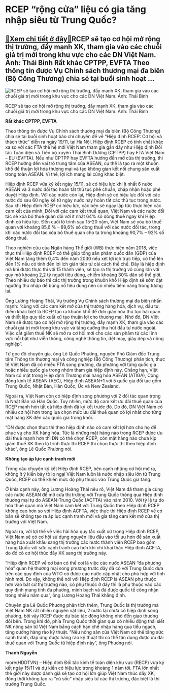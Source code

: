 RCEP “rộng cửa” liệu có gia tăng nhập siêu từ Trung Quốc?
=========================================================

[:gift:Xem chi tiết ở đây:gift:](https://hddtvn.com/rcep-rong-cua-lieu-co-gia-tang-nhap-sieu-tu-trung-quoc/)RCEP sẽ tạo cơ hội mở rộng thị trường, đẩy mạnh XK, tham gia vào các chuỗi giá trị mới trong khu vực cho các DN Việt Nam. Ảnh: Thái Bình Rất khác CPTPP, EVFTA Theo thông tin được Vụ Chính sách thương mại đa biên (Bộ Công Thương) chia sẻ tại buổi sinh hoạt …
-----------------------------------------------------------------------------------------------------------------------------------------------------------------------------------------------------------------------------------------------------------------





![RCEP sẽ tạo cơ hội mở rộng thị trường, đẩy mạnh XK, tham gia vào các chuỗi giá trị mới trong khu vực cho các DN Việt Nam.	 Ảnh: Thái Bình](https://hddtvn.com/wp-content/uploads/2021/01/3852_11-__IMG_7768.jpg "RCEP sẽ tạo cơ hội mở rộng thị trường, đẩy mạnh XK, tham gia vào các chuỗi giá trị mới trong khu vực cho các DN Việt Nam.	 Ảnh: Thái Bình")


RCEP sẽ tạo cơ hội mở rộng thị trường, đẩy mạnh XK, tham gia vào các chuỗi giá trị mới trong khu vực cho các DN Việt Nam. Ảnh: Thái Bình



**Rất khác CPTPP, EVFTA**


Theo thông tin được Vụ Chính sách thương mại đa biên (Bộ Công Thương) chia sẻ tại buổi sinh hoạt báo chí chuyên đề về “Hiệp định RCEP: Cơ hội và thách thức” diễn ra ngày 19/11, tại Hà Nội, Hiệp định RCEP có tính chất khác xa so với các FTA thế hệ mới Việt Nam tham gia gần đây như Hiệp định Đối tác Toàn diện và Tiến bộ xuyên Thái Bình Dương (CPTPP) hay FTA Việt Nam – EU (EVFTA). Nếu như CPTPP hay EVFTA hướng đến mở cửa thị trường, thì RCEP hướng đến vai trò trung tâm của ASEAN, cụ thể là tạo ra một khuôn khổ để thuận lợi hóa thương mại và tạo không gian kết nối chung sản xuất trong toàn ASEAN. Vì thế, lợi ích mang lại cũng khác biệt.





Hiệp định RCEP vừa ký kết ngày 15/11, sẽ có hiệu lực khi ít nhất 6 nước ASEAN và 3 nước đối tác hoàn tất thủ tục phê chuẩn, chấp nhận hoặc phê duyệt Hiệp định. Với các nước còn lại, Hiệp định sẽ có hiệu lực đối với các nước đó sau 60 ngày kể từ ngày nước này hoàn tất các thủ tục trong nước. 
Sau khi Hiệp định RCEP có hiệu lực, các bên sẽ ngay lập tức thực hiện các cam kết của mình. Đối với các cam kết thuế quan, Việt Nam và các nước đối tác sẽ xóa bỏ thuế quan đối với ít nhất 64% số dòng thuế ngay khi Hiệp định có hiệu lực. Đến cuối lộ trình sau 15-20 năm, Việt Nam sẽ xóa bỏ thuế quan với khoảng 85,6 % – 89,6% số dòng thuế với các nước đối tác, trong khi các nước đối tác xóa bỏ thuế quan cho ta trong khoảng 90,7% – 92% số dòng thuế.






Theo nghiên cứu của Ngân hàng Thế giới (WB) thực hiện năm 2018, việc thực thi Hiệp định RCEP có thể giúp tổng sản phảm quốc dân (GDP) của Việt Nam tăng thêm 0,4% đến năm 2030 nếu xét lợi ích trực tiếp, có thể lên đến 1% nếu có tính đến lợi ích gián tiếp từ cải cách thể chế. Đây là hiệp định mà khi được thực thi với 15 thành viên, sẽ tạo ra thị trường vô cùng lớn với quy mô khoảng 2,2 tỷ người tiêu dùng, chiếm khoảng 30% dân số thế giới. Theo nhiều dự báo thì các thị trường trong khuôn khổ Hiệp định sẽ sớm đạt ngưỡng thu nhập để bùng nổ tiêu dùng nên có nhiều tiềm năng trong tương lai.


Ông Lương Hoàng Thái, Vụ trưởng Vụ Chính sách thương mại đa biên nhấn mạnh: “cùng với các cam kết mở cửa thị trường hàng hóa, dịch vụ, đầu tư, điểm khác biệt là RCEP tạo ra khuôn khổ để đơn giản hóa thủ tục hải quan và thiết lập quy tắc xuất xứ tạo thuận lợi cho thương mại. Nhờ đó, DN Việt Nam sẽ được tạo cơ hội mở rộng thị trường, đẩy mạnh XK, tham gia vào các chuỗi giá trị mới trong khu vực và tăng cường thu hút đầu tư nước ngoài. Việc cắt giảm thuế NK sẽ mở ra cơ hội mới cho các sản phẩm từ các lĩnh vực nổi bật như viễn thông, công nghệ thông tin, dệt may, giày dép và nông nghiệp”.


Từ góc độ chuyên gia, ông Lê Quốc Phương, nguyên Phó Giám đốc Trung tâm Thông tin thương mại và công nghiệp (Bộ Công Thương) phân tích, thực tế Việt Nam đã có nhiều FTA song phương, đa phương với từng quốc gia hoặc nhiều quốc gia trong nhóm tham gia hiệp định này. Chẳng hạn, Việt Nam có mặt trong Hiệp định Thương mại hàng hóa ASEAN (ATIGA), Cộng đồng kinh tế ASEAN (AEC), Hiệp định ASEAN+1 với 5 quốc gia đối tác gồm Trung Quốc, Nhật Bản, Hàn Quốc, Úc và New Zealand.


Ngoài ra, Việt Nam còn có hiệp định song phương với 2 đối tác quan trọng là Nhật Bản và Hàn Quốc. Tuy nhiên, mức độ cam kết ưu đãi thuế quan của RCEP mạnh hơn tất cả hiệp định đã ký kết trước đó. Do đó, DN Việt Nam có nhiều cơ hội hơn trong lựa chọn mức ưu đãi thuế quan có lợi nhất cho từng mặt hàng XK đến các quốc gia trong khối.


“DN được chọn thực thi theo hiệp định nào có cam kết lợi hơn cho họ để phục vụ cho XK hàng hóa. Tức là những mặt hàng nào trong RCEP được ưu đãi thuế mạnh hơn thì DN có thể chọn RCEP, còn mặt hàng nào chưa kịp giảm thuế XK theo lộ trình thực thi RCEP thì chọn thực thi theo hiệp định khác”, ông Lê Quốc Phương nói.


**Không tạo áp lực cạnh tranh mới**


Trong câu chuyện ký kết Hiệp định RCEP, bên cạnh những cơ hội mở ra, không ít ý kiến bày tỏ lo ngại Việt Nam luôn là nước nhập siêu lớn từ Trung Quốc, RCEP có thể khiến mức độ phụ thuộc vào Trung Quốc gia tăng.


Ở khía cạnh này, ông Lương Hoàng Thái nêu rõ, Việt Nam đã tham gia cùng các nước ASEAN để mở cửa thị trường với Trung Quốc thông qua Hiệp định thương mại tự do ASEAN-Trung Quốc (ACFTA) vào năm 2010. Với tỷ lệ tự do hóa thuế quan mà Việt Nam cam kết với Trung Quốc theo Hiệp định RCEP không cao hơn so với Hiệp định ACFTA, việc thực thi Hiệp định RCEP về cơ bản sẽ không tạo ra áp lực cạnh tranh mới và gia tăng cam kết mở cửa thị trường với Việt Nam.


Ngoài ra, với lợi thế về việc hài hòa quy tắc xuất xứ trong Hiệp định RCEP, Việt Nam sẽ có cơ hội sử dụng nguyên liệu đầu vào tối ưu hơn để sản xuất hàng hóa xuất khẩu sang thị trường các nước thành viên RCEP bao gồm Trung Quốc với sức cạnh tranh cao hơn khi chỉ khai thác Hiệp định ACFTA, do đó có cơ hội thúc đẩy XK sang thị trường này.


“Hiệp định RCEP về cơ bản có thể coi là việc các nước ASEAN “đa phương hóa” quan hệ thương mại song phương trước đây đã có với Trung Quốc dựa trên các quy định của WTO có được các nước cập nhật cho phù hợp với tình hình mới. Do vậy, không thể nói với Hiệp định RCEP là ASEAN phụ thuộc hơn vào bất cứ thị trường nào, có phụ thuộc ở đây thì là phụ thuộc vào các quy định mang tính đa phương, minh bạch và đã được quốc tế công nhận trong nhiều năm qua”, ông Lương Hoàng Thái khẳng định.


Chuyên gia Lê Quốc Phương phân tích thêm, Trung Quốc là thị trường mà Việt Nam NK rất nhiều nguyên vật liệu, 2 nước lại chưa có hiệp định song phương, bởi vậy RCEP được dự báo tác động không nhỏ đến giao thương đôi bên. Trong khi đó, phía Trung Quốc thời gian qua có nhiều động thái siết NK nông sản từ Việt Nam bằng cách hạn chế nhập hàng qua tiểu ngạch, tăng cường hàng rào kỹ thuật. “Nếu nông sản của Việt Nam có thể tăng sức cạnh tranh, đáp ứng được hàng rào kỹ thuật thì có thể tận dụng được ưu đãi thuế quan với Trung Quốc từ hiệp định này”, ông Phương nói.




**Thanh Nguyễn**



more(HDDTVN) – Hiệp định Đối tác kinh tế toàn diện khu vực (RECP) vừa ký kết ngày 15/11 và dự kiến có hiệu lực trong khoảng 1 năm tới. FTA lớn nhất thế giới này được đánh giá sẽ tạo cơ hội lớn giúp Việt Nam thúc đẩy XK, đồng thời không tạo ra “cú sốc” nhập siêu từ các thị trường, đặc biệt là thị trường Trung Quốc.

